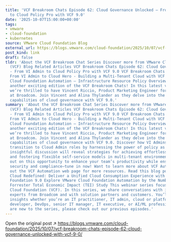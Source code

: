 ```yaml
---
title: 'VCF Breakroom Chats Episode 62: Cloud Governance Unlocked – From VI Admin
  to Cloud Policy Pro with VCF 9.0'
date: '2025-10-07T15:00:00+00:00'
tags:
- vmware
- cloud-foundation
- kubernetes
source: VMware Cloud Foundation Blog
external_url: https://blogs.vmware.com/cloud-foundation/2025/10/07/vcf-breakroom-chats-episode-62-cloud-governance-unlocked-with-vcf-9-0/
post_kind: link
draft: false
tldr: 'About the VCF Breakroom Chat Series Discover more from VMware Cloud Foundation
  (VCF) Blog Related Articles VCF Breakroom Chats Episode 62: Cloud Governance Unlocked
  - From VI Admin to Cloud Policy Pro with VCF 9.0 VCF Breakroom Chats Episode 61:
  From VI Admin to Cloud Hero - Building a Multi-Tenant Cloud with VCF 9.0 VMware
  Cloud Foundation Automation – Infrastructure Resource Policy Overview Welcome to
  another exciting edition of the VCF Breakroom Chats! In this latest video feature,
  we’re thrilled to have Vincent Riccio, Product Marketing Engineer for the VCF Division
  at Broadcom. Join Vincent and Alina Thylander as they delve into the transformative
  capabilities of cloud governance with VCF 9.0.'
summary: 'About the VCF Breakroom Chat Series Discover more from VMware Cloud Foundation
  (VCF) Blog Related Articles VCF Breakroom Chats Episode 62: Cloud Governance Unlocked
  - From VI Admin to Cloud Policy Pro with VCF 9.0 VCF Breakroom Chats Episode 61:
  From VI Admin to Cloud Hero - Building a Multi-Tenant Cloud with VCF 9.0 VMware
  Cloud Foundation Automation – Infrastructure Resource Policy Overview Welcome to
  another exciting edition of the VCF Breakroom Chats! In this latest video feature,
  we’re thrilled to have Vincent Riccio, Product Marketing Engineer for the VCF Division
  at Broadcom. Join Vincent and Alina Thylander as they delve into the transformative
  capabilities of cloud governance with VCF 9.0. Discover how VI Admins can seamlessly
  transition to Cloud Admin roles by harnessing the power of policy as code. This
  insightful discussion will reveal strategies for achieving effortless governance
  and fostering flexible self-service models in multi-tenant environments. Don’t miss
  out on this opportunity to enhance your team’s productivity while ensuring top-notch
  security and compliance—tune in now! Want to learn more about VCF Automation? Check
  out the VCF Automation web page for more resources. Read this blog post: Private
  Cloud Redefined: Deliver a Unified Cloud Consumption Experience with VMware Cloud
  Foundation 9.0 Explore VMware Cloud Foundation Automation by the Numbers with the
  Forrester Total Economic Impact (TEI) Study This webinar series focuses on VMware
  Cloud Foundation (VCF). In this series, we share conversations with industry-recognized
  experts from Broadcom and with solution partners and customers. You’ll gain relevant
  insights whether you’re an IT practitioner, IT admin, cloud or platform architect,
  developer, DevOps, senior IT manager, IT executive, or AI/ML professional. If you
  are new to the series, please check out our previous episodes.'
---
```

Open the original post ↗ https://blogs.vmware.com/cloud-foundation/2025/10/07/vcf-breakroom-chats-episode-62-cloud-governance-unlocked-with-vcf-9-0/
